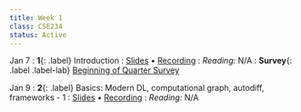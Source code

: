```yaml
---
title: Week 1
class: CSE234
status: Active
---
```


Jan 7
: **1**{: .label} Introduction
  : [Slides](assets/slides/) &#8226; [Recording]()
: *Reading:* N/A
: **Survey**{: .label .label-lab} [Beginning of Quarter Survey]()

Jan 9
: **2**{: .label} Basics: Modern DL, computational graph, autodiff, frameworks - 1
  : [Slides](assets/slides/) &#8226; [Recording]()
: *Reading:* N/A
